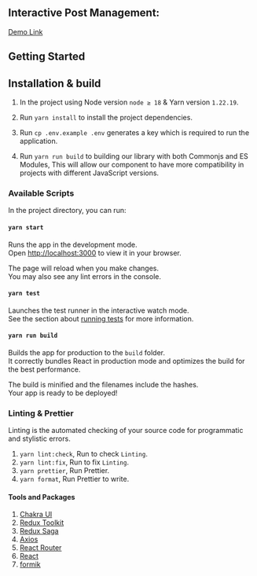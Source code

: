 
## Interactive Post Management:

 [Demo Link](https://mahmoud-mamdouh-matwaly.github.io/interactive-post-management/)
## Getting Started

## Installation & build

1. In the project using Node version `node ≥ 18` & Yarn version `1.22.19`.

2. Run `yarn install` to install the project dependencies.

3. Run `cp .env.example .env` generates a key which is required to run the application.

4. Run `yarn run build` to building our library with both Commonjs and ES Modules, This will allow our component to have more compatibility in projects with different JavaScript versions.

### Available Scripts

In the project directory, you can run:

#### `yarn start`

Runs the app in the development mode.\
Open [http://localhost:3000](http://localhost:3000) to view it in your browser.

The page will reload when you make changes.\
You may also see any lint errors in the console.

#### `yarn test`

Launches the test runner in the interactive watch mode.\
See the section about [running tests](https://facebook.github.io/create-react-app/docs/running-tests) for more information.

#### `yarn run build`

Builds the app for production to the `build` folder.\
It correctly bundles React in production mode and optimizes the build for the best performance.

The build is minified and the filenames include the hashes.\
Your app is ready to be deployed!

### Linting & Prettier

 Linting is the automated checking of your source code for programmatic and stylistic errors.

1. `yarn lint:check`, Run to check `Linting`.
2. `yarn lint:fix`, Run to fix `Linting`.
3. `yarn prettier`, Run Prettier.
4. `yarn format`, Run Prettier to write.

#### Tools and Packages

1. [Chakra UI](https://chakra-ui.com/getting-started)
2. [Redux Toolkit](https://redux-toolkit.js.org/)
3. [Redux Saga](https://redux-saga.js.org/)
4. [Axios](https://axios-http.com/docs/intro)
5. [React Router](https://reactrouter.com/en/main)
6. [React](https://react.dev/)
7. [formik](https://formik.org/docs/overview)